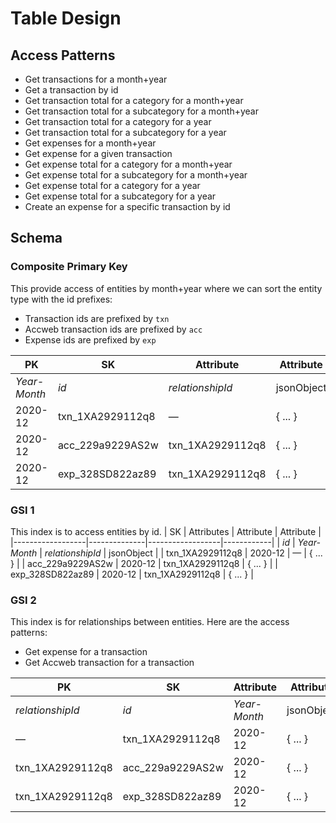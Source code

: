 # Table Design
## Access Patterns
- Get transactions for a month+year
- Get a transaction by id
- Get transaction total for a category for a month+year
- Get transaction total for a subcategory for a month+year
- Get transaction total for a category for a year
- Get transaction total for a subcategory for a year
- Get expenses for a month+year
- Get expense for a given transaction
- Get expense total for a category for a month+year
- Get expense total for a subcategory for a month+year
- Get expense total for a category for a year
- Get expense total for a subcategory for a year
- Create an expense for a specific transaction by id

## Schema
### Composite Primary Key
This provide access of entities by month+year where we can sort the entity type with the id prefixes:
- Transaction ids are prefixed by `txn`
- Accweb transaction ids are prefixed by `acc`
- Expense ids are prefixed by `exp`

| PK           | SK               | Attribute        | Attribute  |
|--------------|------------------|------------------|------------|
| *Year-Month* | *id*             | *relationshipId* | jsonObject |
| 2020-12      | txn_1XA2929112q8 | —                | { ... }    |
| 2020-12      | acc_229a9229AS2w | txn_1XA2929112q8 | { ... }    |
| 2020-12      | exp_328SD822az89 | txn_1XA2929112q8 | { ... }    |

### GSI 1
This index is to access entities by id.
| SK               | Attributes   | Attribute        | Attribute |
|------------------|--------------|------------------|------------|
| *id*             | *Year-Month* | *relationshipId* | jsonObject |
| txn_1XA2929112q8 | 2020-12      | —                | { ... }    |
| acc_229a9229AS2w | 2020-12      | txn_1XA2929112q8 | { ... }    |
| exp_328SD822az89 | 2020-12      | txn_1XA2929112q8 | { ... }    |

### GSI 2
This index is for relationships between entities. Here are the access patterns:
- Get expense for a transaction
- Get Accweb transaction for a transaction

| PK               | SK               | Attribute    | Attribute  |
|------------------|------------------|--------------|------------|
| *relationshipId* | *id*             | *Year-Month* | jsonObject |
| —                | txn_1XA2929112q8 | 2020-12      | { ... }    |
| txn_1XA2929112q8 | acc_229a9229AS2w | 2020-12      | { ... }    |
| txn_1XA2929112q8 | exp_328SD822az89 | 2020-12      | { ... }    |
